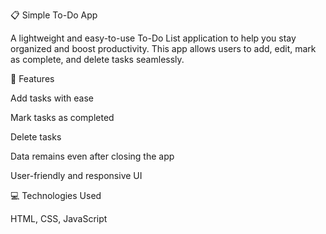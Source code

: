 📋 Simple To-Do App

A lightweight and easy-to-use To-Do List application to help you stay organized and boost productivity. This app allows users to add, edit, mark as complete, and delete tasks seamlessly.

🚀 Features

Add tasks with ease

Mark tasks as completed

Delete tasks

Data remains even after closing the app

User-friendly and responsive UI

💻 Technologies Used

HTML, CSS, JavaScript
